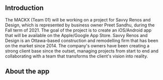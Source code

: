 ## Introduction

The MACKX (Team 01) will be working on a project for Savvy Renos and Design, which is represented by business owner Preet Sandhu, during the Fall term of 2021. The goal of the project is to create an iOS/Android app that will be available on the Apple/Google App Store. Savvy Renos and Design is an Ottawa-based construction and remodelling firm that has been on the market since 2014. The company's owners have been creating a strong client base since the outset, managing projects from start to end and collaborating with a team that transforms the client's vision into reality.

## About the app

